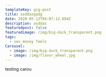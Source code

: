 ```yaml
---
templateKey: gig-post
title: asddasgadg
date: 2020-05-12T04:07:12.894Z
description: asddas
featuredpost: false
featuredimage: /img/big-duck_transparent.png
tags:
  - sex money feels
Carousel:
  - image: /img/big-duck_transparent.png
  - image: /img/flavor_wheel.jpg
---
```

testing carou